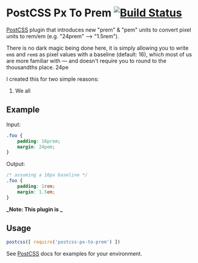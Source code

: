 # PostCSS Px To Prem [![Build Status][ci-img]][ci]

[PostCSS] plugin that introduces new "prem" & "pem" units to convert pixel units to rem/em (e.g. "24prem" —> "1.5rem").

There is no dark magic being done here, it is simply allowing you to write `em`s and `rem`s as pixel values with a baseline (default: 16), which most of us are more familiar with — and doesn't require you to round to the thousandths place. 24pe

I created this for two simple reasons:

1. We all

[PostCSS]: https://github.com/postcss/postcss
[ci-img]:  https://travis-ci.org/samvk/postcss-px-to-prem.svg
[ci]:      https://travis-ci.org/samvk/postcss-px-to-prem


## Example

Input:

```css
.foo {
    padding: 16prem;
    margin: 24pem;
}
```

Output:

```css
/* assuming a 16px baseline */
.foo {
    padding: 1rem;
    margin: 1.5em;
}
```

**_Note: This plugin is _**

## Usage

```js
postcss([ require('postcss-px-to-prem') ])
```

See [PostCSS] docs for examples for your environment.
